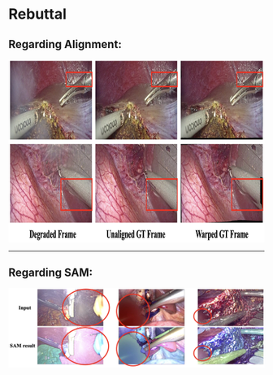 # Rebuttal

## Regarding Alignment:
<div align=center>
<img src="Rebuttal-Alignment.png" height=360 width=900>
</div>

---

## Regarding SAM:
![Rebuttal](/SAM-Results.png)
